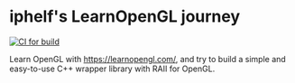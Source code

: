 # iphelf's LearnOpenGL journey

[![CI for build](https://github.com/iphelf/LearnOpenGL/actions/workflows/ci.yml/badge.svg)](https://github.com/iphelf/LearnOpenGL/actions/workflows/ci.yml)

Learn OpenGL with https://learnopengl.com/,
and try to build a simple and easy-to-use C++ wrapper library with RAII for OpenGL.
